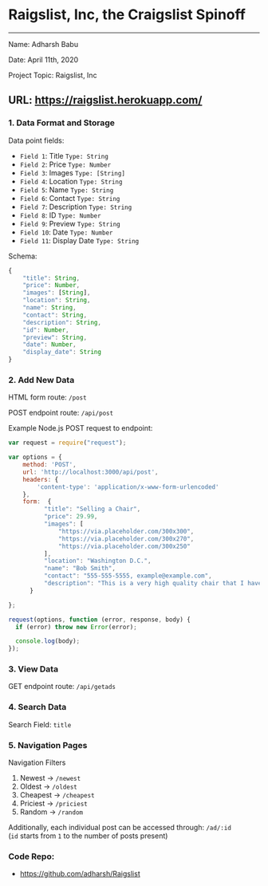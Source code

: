 
# Raigslist, Inc, the Craigslist Spinoff

---

Name: Adharsh Babu

Date: April 11th, 2020

Project Topic: Raigslist, Inc

URL: https://raigslist.herokuapp.com/
 ---

### 1. Data Format and Storage

Data point fields:
- `Field 1`: Title               `Type: String`
- `Field 2`: Price              `Type: Number`
- `Field 3`: Images             `Type: [String]`
- `Field 4`: Location                `Type: String`
- `Field 5`: Name       `Type: String`
- `Field 6`: Contact    `Type: String`
- `Field 7`: Description    `Type: String`
- `Field 8`: ID    `Type: Number`
- `Field 9`: Preview    `Type: String`
- `Field 10`: Date    `Type: Number`
- `Field 11`: Display Date    `Type: String`

Schema: 
```javascript
{
    "title": String,
    "price": Number,
    "images": [String],
    "location": String,
    "name": String,
    "contact": String,
    "description": String,
    "id": Number,
    "preview": String,
    "date": Number,
    "display_date": String
}
```

### 2. Add New Data

HTML form route: `/post`

POST endpoint route: `/api/post`

Example Node.js POST request to endpoint: 
```javascript
var request = require("request");

var options = { 
    method: 'POST',
    url: 'http://localhost:3000/api/post',
    headers: { 
        'content-type': 'application/x-www-form-urlencoded' 
    },
    form:  {
          "title": "Selling a Chair",
          "price": 29.99,
          "images": [
              "https://via.placeholder.com/300x300",
              "https://via.placeholder.com/300x270",
              "https://via.placeholder.com/300x250"
          ],
          "location": "Washington D.C.",
          "name": "Bob Smith",
          "contact": "555-555-5555, example@example.com",
          "description": "This is a very high quality chair that I have bought recently."
      }

};

request(options, function (error, response, body) {
  if (error) throw new Error(error);

  console.log(body);
});
```

### 3. View Data

GET endpoint route: `/api/getads`

### 4. Search Data

Search Field: `title`

### 5. Navigation Pages

Navigation Filters
1. Newest -> `/newest`
2. Oldest -> `/oldest`
3. Cheapest -> `/cheapest`
4. Priciest -> `/priciest`
5. Random -> `/random`

Additionally, each individual post can be accessed through:
`/ad/:id`  
(`id` starts from `1` to the number of posts present)

### Code Repo:
- https://github.com/adharsh/Raigslist
